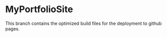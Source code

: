 # MyPortfolioSite
This branch contains the optimized build files for the deployment to github pages.
